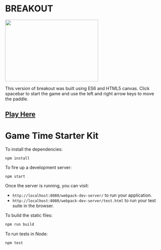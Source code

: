 # BREAKOUT


<img src="./css/game-time.jpg" height="200" width="300">

This version of breakout was built using ES6 and
HTML5 canvas. Click spacebar to start the game and use
the left and right arrow keys to move the paddle.

## <a href="https://peter-springer.github.io/game-time">Play Here</a>



# Game Time Starter Kit

To install the dependencies:

```
npm install
```

To fire up a development server:

```
npm start
```

Once the server is running, you can visit:

* `http://localhost:8080/webpack-dev-server/` to run your application.
* `http://localhost:8080/webpack-dev-server/test.html` to run your test suite in the browser.

To build the static files:

```js
npm run build
```


To run tests in Node:

```js
npm test
```
